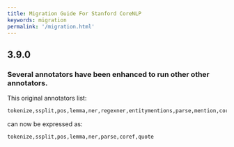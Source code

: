 ```yaml
---
title: Migration Guide For Stanford CoreNLP
keywords: migration
permalink: '/migration.html'
---
```


## 3.9.0

### Several annotators have been enhanced to run other other annotators.

This original annotators list:

```bash
tokenize,ssplit,pos,lemma,ner,regexner,entitymentions,parse,mention,coref,quote,quote_attribution
```

can now be expressed as:

```bash
tokenize,ssplit,pos,lemma,ner,parse,coref,quote
```
